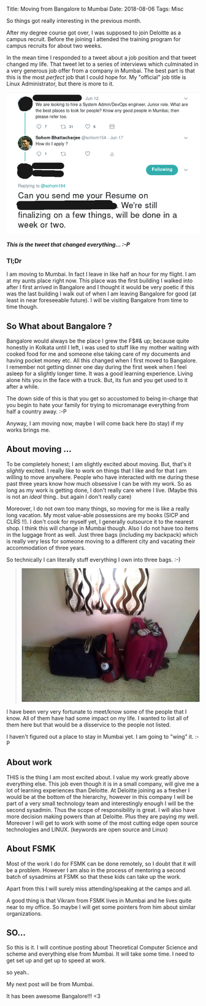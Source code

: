 Title: Moving from Bangalore to Mumbai 
Date: 2018-08-06
Tags: Misc


So things got really interesting in the previous month. 

After my degree course got over, I was supposed to join Deloitte as a
campus recruit. Before the joining I attended the training program for
campus recruits for about two weeks.

In the mean time I responded to a tweet about a job position and that
tweet changed my life. That tweet let to a series of interviews which
culminated in a very generous job offer from a company in Mumbai. The
best part is that this is the most *perfect* job that I could hope
for.  My "official" job title is Linux Administrator, but there is
more to it.

![that tweet](/assets/images/2018-08-06/twitter.png)

##### This is the tweet that changed everything... :-P


### Tl;Dr ###

I am moving to Mumbai. In fact I leave in like half an hour for my
flight. I am at my aunts place right now. This place was the first
building I walked into after I first arrived in Bangalore and I
thought it would be very poetic if this was the last building I walk
out of when I am leaving Bangalore for good (at least in near
foreseeable future). I will be visiting Bangalore from time to time
though.

## So What about Bangalore ? ##

Bangalore would always be the place I grew the F$#& up; because quite
honestly in Kolkata until I left, i was used to stuff like my mother
waiting with cooked food for me and someone else taking care of my
documents and having pocket money etc. All this changed when I first
moved to Bangalore. I remember not getting dinner one day during the
first week when I feel asleep for a slightly longer time. It was a
good learning experience. Living alone hits you in the face with a
truck. But, its fun and you get used to it after a while.

The down side of this is that you get so accustomed to being in-charge
that you begin to hate your family for trying to micromanage
everything from half a country away. :-P

Anyway, I am moving now, maybe I will come back here (to stay) if my
works brings me.

## About moving ... ##

To be completely honest; I am slightly excited about moving. But,
that's it *slightly* excited. I really like to work on things that I
like and for that I am willing to move anywhere. People who have
interacted with me during these past three years know how much
obsessive I can be with my work. So as long as my work is getting
done, I don't really care where I live. (Maybe this is not an *ideal*
thing.. but again I don't really care)

Moreover, I do not own too many things, so moving for me is like a
really long vacation. My most value-able possessions are my books (SICP
and CLRS !!). I don't cook for myself yet, I generally outsource it to
the nearest shop. I think this will change in Mumbai though. Also I do
not have too items in the luggage front as well. Just three bags
(including my backpack) which is really very less for someone moving
to a different city and vacating their accommodation of three years.

So technically I can literally stuff everything I own into three
bags. :-) 
> ![that tweet](/assets/images/2018-08-06/luggage.jpg)


I have been very very fortunate to meet/know some of the people that I
know. All of them have had some impact on my life. I wanted to list
all of them here but that would be a disservice to the people not
listed. 

I haven't figured out a place to stay in Mumbai yet. I am going to
"wing" it. :-P

## About work ##

THIS is the thing I am most excited about. I value my work greatly
above everything else. This job even though it is in a small company,
will give me a lot of learning experiences than Deloitte. At Deloitte
joining as a fresher I would be at the bottom of the hierarchy,
however in this company I will be part of a very small technology team
and interestingly enough I will be the second sysadmin. Thus the scope
of responsibility is great. I will also have more decision making
powers than at Deloitte. Plus they are paying my well. Moreover I will
get to work with some of the most cutting edge open source
technologies and LINUX. (keywords are open source and Linux)

## About FSMK ##

Most of the work I do for FSMK can be done remotely, so I doubt that
it will be a problem. However I am also in the process of mentoring a
second batch of sysadmins at FSMK so that these kids can take up the
work.

Apart from this I will surely miss attending/speaking at the camps and all. 

A good thing is that Vikram from FSMK lives in Mumbai and he lives
quite near to my office. So maybe I will get some pointers from him
about similar organizations.

## SO... ##

So this is it. I will continue posting about Theoretical Computer
Science and scheme and everything else from Mumbai. It will take some
time. I need to get set up and get up to speed at work.

so yeah.. 

My next post will be from Mumbai. 

It has been awesome Bangalore!!! <3



